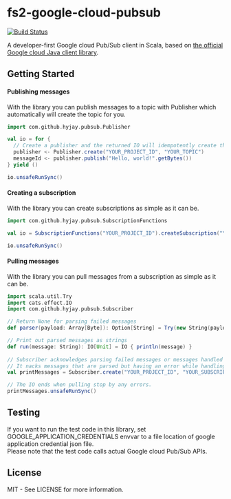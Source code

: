 # fs2-google-cloud-pubsub
[![Build Status](https://travis-ci.org/hyjay/fs2-google-cloud-pubsub.svg?branch=master)](https://travis-ci.org/hyjay/fs2-google-cloud-pubsub)  

A developer-first Google cloud Pub/Sub client in Scala, based on [the official Google cloud Java client library](https://github.com/googleapis/google-cloud-java/tree/master/google-cloud-clients/google-cloud-pubsub).

## Getting Started
#### Publishing messages
With the library you can publish messages to a topic with Publisher which automatically will create the topic for you.
```scala
import com.github.hyjay.pubsub.Publisher

val io = for {
  // Create a publisher and the returned IO will idempotently create the topic for you. 
  publisher <- Publisher.create("YOUR_PROJECT_ID", "YOUR_TOPIC")
  messageId <- publisher.publish("Hello, world!".getBytes())
} yield ()

io.unsafeRunSync()
```

#### Creating a subscription
With the library you can create subscriptions as simple as it can be.
```scala
import com.github.hyjay.pubsub.SubscriptionFunctions

val io = SubscriptionFunctions("YOUR_PROJECT_ID").createSubscription("YOUR_TOPIC", "YOUR_SUBSCRIPTION")

io.unsafeRunSync()
```

#### Pulling messages
With the library you can pull messages from a subscription as simple as it can be.
```scala
import scala.util.Try
import cats.effect.IO
import com.github.hyjay.pubsub.Subscriber

// Return None for parsing failed messages
def parser(payload: Array[Byte]): Option[String] = Try(new String(payload)).toOption

// Print out parsed messages as strings
def run(message: String): IO[Unit] = IO { println(message) }
 
// Subscriber acknowledges parsing failed messages or messages handled by `run` without an error
// It nacks messages that are parsed but having an error while handling
val printMessages = Subscriber.create("YOUR_PROJECT_ID", "YOUR_SUBSCRIPTION").subscribe(parser)(run)

// The IO ends when pulling stop by any errors.
printMessages.unsafeRunSync()
```

## Testing
If you want to run the test code in this library, set GOOGLE_APPLICATION_CREDENTIALS envvar to a file location of
google application credential json file.  
Please note that the test code calls actual Google cloud Pub/Sub APIs.

## License
MIT - See LICENSE for more information.